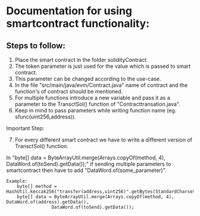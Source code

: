 # Documentation for using smartcontract functionality:

## Steps to follow:

1. Place the smart contract in the folder solidityContract.
2. The token parameter is just used for the value which is passed to smart contract.
3. This parameter can be changed according to the use-case.
4. In the file "src/main/java/evm/Contract.java" name of contract and the function's of contract should be mentioned.
5. For multiple functions introduce a new variable and pass it as a parameter to the TransctSol() function of "Contracttransation.java".
6. Keep in mind to pass parameters while writing function name (eg. sfunc(uint256,address)).

Important Step:

7. For every different smart contract we have to write a different version of TransctSol() function.

In "byte[] data = ByteArrayUtil.merge(Arrays.copyOf(method, 4), DataWord.of(toSend).getData());" if sending multiple parameters to smartcontract then have to add "DataWord.of(some_parameter)".

```
Example: 
    byte[] method = HashUtil.keccak256("transfer(address,uint256)".getBytes(StandardCharsets.UTF_8));
    byte[] data = ByteArrayUtil.merge(Arrays.copyOf(method, 4), DataWord.of(address).getData(),
                 DataWord.of(toSend).getData());
```
